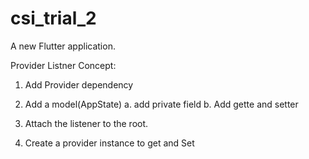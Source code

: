 # csi_trial_2

A new Flutter application.


Provider Listner Concept:
1. Add Provider dependency

2. Add a model(AppState)
	a. add private field
	b. Add gette and setter

3. Attach the listener to the
 root.

4. Create a provider instance to 
get and Set